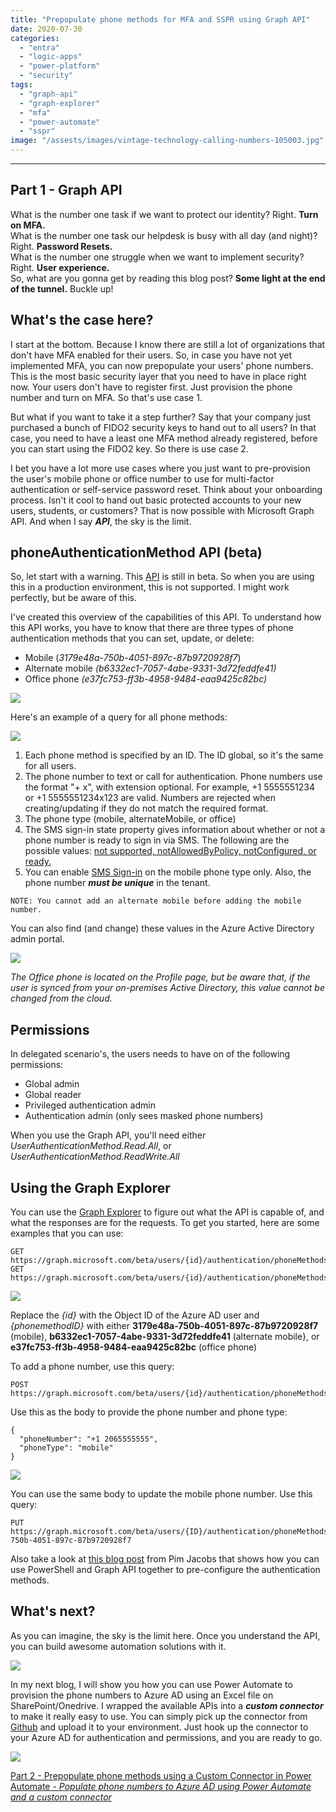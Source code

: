 ```yaml
---
title: "Prepopulate phone methods for MFA and SSPR using Graph API"
date: 2020-07-30
categories: 
  - "entra"
  - "logic-apps"
  - "power-platform"
  - "security"
tags: 
  - "graph-api"
  - "graph-explorer"
  - "mfa"
  - "power-automate"
  - "sspr"
image: "/assests/images/vintage-technology-calling-numbers-105003.jpg"
---
```


* * *

## Part 1 - Graph API

What is the number one task if we want to protect our identity? Right. **Turn on MFA.**  
What is the number one task our helpdesk is busy with all day (and night)? Right. **Password Resets.**  
What is the number one struggle when we want to implement security? Right. **User experience.**  
So, what are you gonna get by reading this blog post? **Some light at the end of the tunnel.** Buckle up!

## What's the case here?

I start at the bottom. Because I know there are still a lot of organizations that don't have MFA enabled for their users. So, in case you have not yet implemented MFA, you can now prepopulate your users' phone numbers. This is the most basic security layer that you need to have in place right now. Your users don't have to register first. Just provision the phone number and turn on MFA. So that's use case 1.

But what if you want to take it a step further? Say that your company just purchased a bunch of FIDO2 security keys to hand out to all users? In that case, you need to have a least one MFA method already registered, before you can start using the FIDO2 key. So there is use case 2.

I bet you have a lot more use cases where you just want to pre-provision the user's mobile phone or office number to use for multi-factor authentication or self-service password reset. Think about your onboarding process. Isn't it cool to hand out basic protected accounts to your new users, students, or customers? That is now possible with Microsoft Graph API. And when I say **_API_**, the sky is the limit.

## phoneAuthenticationMethod API (beta)

So, let start with a warning. This [API](https://docs.microsoft.com/en-us/graph/api/resources/phoneauthenticationmethod?view=graph-rest-beta) is still in beta. So when you are using this in a production environment, this is not supported. I might work perfectly, but be aware of this.

I've created this overview of the capabilities of this API. To understand how this API works, you have to know that there are three types of phone authentication methods that you can set, update, or delete:

- Mobile (_3179e48a-750b-4051-897c-87b9720928f7_)
- Alternate mobile _(b6332ec1-7057-4abe-9331-3d72feddfe41)_
- Office phone _(e37fc753-ff3b-4958-9484-eaa9425c82bc)_

![](/assets/images/Azure-AD-Authentication-methods.png)

Here's an example of a query for all phone methods:

![](/assets/images/image-25.png)

1. Each phone method is specified by an ID. The ID global, so it's the same for all users.
2. The phone number to text or call for authentication. Phone numbers use the format "+ x", with extension optional. For example, +1 5555551234 or +1 5555551234x123 are valid. Numbers are rejected when creating/updating if they do not match the required format.
3. The phone type (mobile, alternateMobile, or office)
4. The SMS sign-in state property gives information about whether or not a phone number is ready to sign in via SMS. The following are the possible values: [not supported, notAllowedByPolicy, notConfigured, or ready.](https://docs.microsoft.com/en-us/graph/api/resources/phoneauthenticationmethod?view=graph-rest-beta)
5. You can enable [SMS Sign-in](https://docs.microsoft.com/en-us/azure/active-directory/authentication/howto-authentication-sms-signin) on the mobile phone type only. Also, the phone number **_must be unique_** in the tenant.

```
NOTE: You cannot add an alternate mobile before adding the mobile number. 
```

You can also find (and change) these values in the Azure Active Directory admin portal.

![](/assets/images/image-29.png)

_The Office phone is located on the Profile page, but be aware that, if the user is synced from your on-premises Active Directory, this value cannot be changed from the cloud._

## Permissions

In delegated scenario's, the users needs to have on of the following permissions:

- Global admin
- Global reader
- Privileged authentication admin
- Authentication admin (only sees masked phone numbers)

When you use the Graph API, you'll need either _UserAuthenticationMethod.Read.All_, or _UserAuthenticationMethod.ReadWrite.All_

## Using the Graph Explorer

You can use the [Graph Explorer](https://aka.ms/ge) to figure out what the API is capable of, and what the responses are for the requests. To get you started, here are some examples that you can use:

```
GET https://graph.microsoft.com/beta/users/{id}/authentication/phoneMethods/
GET https://graph.microsoft.com/beta/users/{id}/authentication/phoneMethods/{phonemethodID} 
```

![](/assets/images/image-26.png)

Replace the _{id}_ with the Object ID of the Azure AD user and _{phonemethodID}_ with either **3179e48a-750b-4051-897c-87b9720928f7** (mobile), **b6332ec1-7057-4abe-9331-3d72feddfe41** (alternate mobile}, or **e37fc753-ff3b-4958-9484-eaa9425c82bc** (office phone)

To add a phone number, use this query:

```
POST https://graph.microsoft.com/beta/users/{id}/authentication/phoneMethods
```

Use this as the body to provide the phone number and phone type:

```
{
  "phoneNumber": "+1 2065555555",
  "phoneType": "mobile"
}
```

![](/assets/images/image-27.png)

You can use the same body to update the mobile phone number. Use this query:

```
PUT https://graph.microsoft.com/beta/users/{ID}/authentication/phoneMethods/3179e48a-750b-4051-897c-87b9720928f7
```

Also take a look at [this blog post](https://identity-man.eu/2020/07/08/pre-configure-authentication-methods-for-end-users-in-azure-ad/) from Pim Jacobs that shows how you can use PowerShell and Graph API together to pre-configure the authentication methods.

## What's next?

As you can imagine, the sky is the limit here. Once you understand the API, you can build awesome automation solutions with it.

![](/assets/images/432-29-07-2020.png)

In my next blog, I will show you how you can use Power Automate to provision the phone numbers to Azure AD using an Excel file on SharePoint/Onedrive. I wrapped the available APIs into a **_custom connector_** to make it really easy to use. You can simply pick up the connector from [Github](https://github.com/BakkerJan/Power-Automate/tree/master/Azure%20AD%20authentication%20methods%20-%20Custom%20Connector) and upload it to your environment. Just hook up the connector to your Azure AD for authentication and permissions, and you are ready to go.

![](/assets/images/Prepopulate-phone-number-for-MFA-and-SSPR-1.png)

[Part 2 - Prepopulate phone methods using a Custom Connector in Power Automate - _Populate phone numbers to Azure AD using Power Automate and a custom connector_](https://janbakker.tech/prepopulate-phone-methods-using-a-custom-connector-in-power-automate/)
